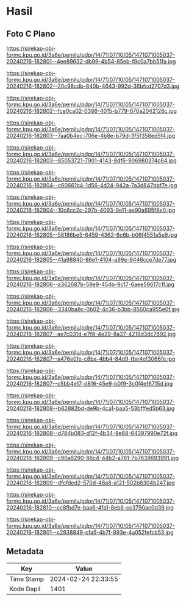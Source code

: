 # Hasil

## Foto C Plano

https://sirekap-obj-formc.kpu.go.id/3a6e/pemilu/pdpr/14/71/07/10/05/1471071005037-20240216-182801--4ee89632-db99-4b54-85eb-f9c0a7bb51fa.jpg

https://sirekap-obj-formc.kpu.go.id/3a6e/pemilu/pdpr/14/71/07/10/05/1471071005037-20240216-182802--20c98cdb-840b-4643-992d-36bfcd2707d3.jpg

https://sirekap-obj-formc.kpu.go.id/3a6e/pemilu/pdpr/14/71/07/10/05/1471071005037-20240216-182802--fce0ca02-0386-4015-b779-070a2042128c.jpg

https://sirekap-obj-formc.kpu.go.id/3a6e/pemilu/pdpr/14/71/07/10/05/1471071005037-20240216-182803--7aa0b4ec-706e-4b8e-b79d-3f5f358ed5f4.jpg

https://sirekap-obj-formc.kpu.go.id/3a6e/pemilu/pdpr/14/71/07/10/05/1471071005037-20240216-182803--85053721-7901-4143-8df6-906980374c64.jpg

https://sirekap-obj-formc.kpu.go.id/3a6e/pemilu/pdpr/14/71/07/10/05/1471071005037-20240216-182804--c60661b4-1d56-4d24-942a-7a3d847bbf7e.jpg

https://sirekap-obj-formc.kpu.go.id/3a6e/pemilu/pdpr/14/71/07/10/05/1471071005037-20240216-182804--10c6cc2c-297b-4093-9e11-ae90a695f8e0.jpg

https://sirekap-obj-formc.kpu.go.id/3a6e/pemilu/pdpr/14/71/07/10/05/1471071005037-20240216-182805--58186be5-6459-4362-8c6b-b06f4551a5e9.jpg

https://sirekap-obj-formc.kpu.go.id/3a6e/pemilu/pdpr/14/71/07/10/05/1471071005037-20240216-182805--41a98840-86e1-4104-a99e-9446cce7de77.jpg

https://sirekap-obj-formc.kpu.go.id/3a6e/pemilu/pdpr/14/71/07/10/05/1471071005037-20240216-182806--a362687b-59e9-454b-9c17-6aee59617c1f.jpg

https://sirekap-obj-formc.kpu.go.id/3a6e/pemilu/pdpr/14/71/07/10/05/1471071005037-20240216-182806--3340ba8c-0b02-4c36-b3bb-8560ca955e0f.jpg

https://sirekap-obj-formc.kpu.go.id/3a6e/pemilu/pdpr/14/71/07/10/05/1471071005037-20240216-182807--ae7c031d-e7f8-4e29-8a37-4219d3dc7692.jpg

https://sirekap-obj-formc.kpu.go.id/3a6e/pemilu/pdpr/14/71/07/10/05/1471071005037-20240216-182807--a476e0fe-c8ba-4bb4-84d9-fbe4ef3066fe.jpg

https://sirekap-obj-formc.kpu.go.id/3a6e/pemilu/pdpr/14/71/07/10/05/1471071005037-20240216-182807--c5bb4e17-d816-45e9-b0f9-3c0f4ef6715d.jpg

https://sirekap-obj-formc.kpu.go.id/3a6e/pemilu/pdpr/14/71/07/10/05/1471071005037-20240216-182808--b62882bd-de9b-4ca1-baa5-53bfffed5b63.jpg

https://sirekap-obj-formc.kpu.go.id/3a6e/pemilu/pdpr/14/71/07/10/05/1471071005037-20240216-182808--d784b083-d12f-4b34-8e88-64397990e72f.jpg

https://sirekap-obj-formc.kpu.go.id/3a6e/pemilu/pdpr/14/71/07/10/05/1471071005037-20240216-182809--c90a6290-86c4-44b2-a781-7b7639693991.jpg

https://sirekap-obj-formc.kpu.go.id/3a6e/pemilu/pdpr/14/71/07/10/05/1471071005037-20240216-182809--dfcfded2-570d-48a8-a121-502b6304b247.jpg

https://sirekap-obj-formc.kpu.go.id/3a6e/pemilu/pdpr/14/71/07/10/05/1471071005037-20240216-182810--cc8fbd7e-baa6-4fa1-8eb6-cc3790ac0d39.jpg

https://sirekap-obj-formc.kpu.go.id/3a6e/pemilu/pdpr/14/71/07/10/05/1471071005037-20240216-182801--c2838849-cfa5-4b7f-893e-4a052fefcb53.jpg


## Metadata

| Key        | Value               |
| ---------- | ------------------- |
| Time Stamp | 2024-02-24 22:33:55 |
| Kode Dapil | 1401                |



